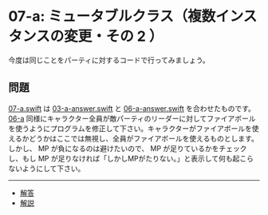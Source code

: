 # 07-a: ミュータブルクラス（複数インスタンスの変更・その 2 ）

今度は同じことをパーティに対するコードで行ってみましょう。

## 問題

[07-a.swift](07-a.swift) は [03-a-answer.swift](03-a-answer.swift) と [06-a-answer.swift](06-a-answer.swift) を合わせたものです。 [06-a](06-a.md) 同様にキャラクター全員が敵パーティのリーダーに対してファイアボールを使うようにプログラムを修正して下さい。キャラクターがファイアボールを使えるかどうかはここでは無視し、全員がファイアボールを使えるものとします。しかし、 MP が負になるのは避けたいので、 MP が足りているかをチェックし、もし MP が足りなければ「しかしMPがたりない。」と表示して何も起こらないようにして下さい。

---

- [解答](07-a-answer.swift)
- [解説](07-a-answer.md)
